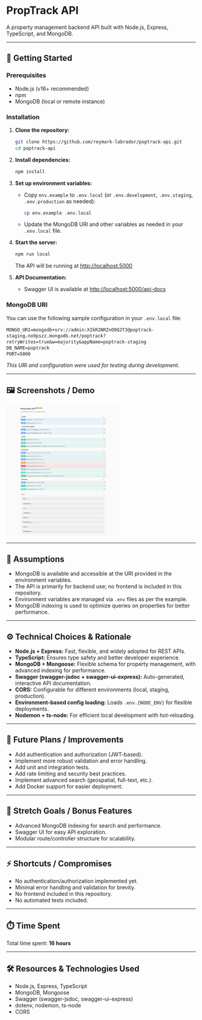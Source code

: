# PropTrack API

A property management backend API built with Node.js, Express, TypeScript, and MongoDB.

---

## 🚀 Getting Started

### Prerequisites

- Node.js (v16+ recommended)
- npm
- MongoDB (local or remote instance)

### Installation

1. **Clone the repository:**
   ```bash
   git clone https://github.com/reymark-labrador/poptrack-api.git
   cd poptrack-api
   ```
2. **Install dependencies:**
   ```bash
   npm install
   ```
3. **Set up environment variables:**

   - Copy `env.example` to `.env.local` (or `.env.development`, `.env.staging`, `.env.production` as needed):
     ```bash
     cp env.example .env.local
     ```
   - Update the MongoDB URI and other variables as needed in your `.env.local` file.

4. **Start the server:**

   ```bash
   npm run local
   ```

   The API will be running at [http://localhost:5000](http://localhost:5000)

5. **API Documentation:**
   - Swagger UI is available at [http://localhost:5000/api-docs](http://localhost:5000/api-docs)

### MongoDB URI

You can use the following sample configuration in your `.env.local` file:

```
MONGO_URI=mongodb+srv://admin:XIkR2NRZnO9Q2T3@poptrack-staging.no9pszz.mongodb.net/poptrack?retryWrites=true&w=majority&appName=poptrack-staging
DB_NAME=poptrack
PORT=5000
```

_This URI and configuration were used for testing during development._

---

## 🖼️ Screenshots / Demo

<img src="images/proptrack-api.jpeg" height="350"/>

---

## 📝 Assumptions

- MongoDB is available and accessible at the URI provided in the environment variables.
- The API is primarily for backend use; no frontend is included in this repository.
- Environment variables are managed via `.env` files as per the example.
- MongoDB indexing is used to optimize queries on properties for better performance.

---

## ⚙️ Technical Choices & Rationale

- **Node.js + Express:** Fast, flexible, and widely adopted for REST APIs.
- **TypeScript:** Ensures type safety and better developer experience.
- **MongoDB + Mongoose:** Flexible schema for property management, with advanced indexing for performance.
- **Swagger (swagger-jsdoc + swagger-ui-express):** Auto-generated, interactive API documentation.
- **CORS:** Configurable for different environments (local, staging, production).
- **Environment-based config loading:** Loads `.env.{NODE_ENV}` for flexible deployments.
- **Nodemon + ts-node:** For efficient local development with hot-reloading.

---

## 🔮 Future Plans / Improvements

- Add authentication and authorization (JWT-based).
- Implement more robust validation and error handling.
- Add unit and integration tests.
- Add rate limiting and security best practices.
- Implement advanced search (geospatial, full-text, etc.).
- Add Docker support for easier deployment.

---

## 🌟 Stretch Goals / Bonus Features

- Advanced MongoDB indexing for search and performance.
- Swagger UI for easy API exploration.
- Modular route/controller structure for scalability.

---

## ⚡ Shortcuts / Compromises

- No authentication/authorization implemented yet.
- Minimal error handling and validation for brevity.
- No frontend included in this repository.
- No automated tests included.

---

## ⏱️ Time Spent

Total time spent: **16 hours**

---

## 🛠️ Resources & Technologies Used

- Node.js, Express, TypeScript
- MongoDB, Mongoose
- Swagger (swagger-jsdoc, swagger-ui-express)
- dotenv, nodemon, ts-node
- CORS
